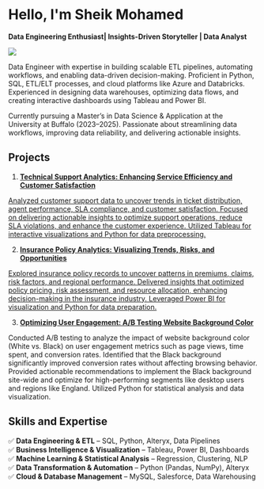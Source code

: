 # Hello, I'm Sheik Mohamed
**Data Engineering Enthusiast| Insights-Driven Storyteller | Data Analyst**

<a href="https://www.linkedin.com/in/sheik-mohamed-p"><img src="https://img.shields.io/badge/-LinkedIn-0072b1?&style=for-the-badge&logo=linkedin&logoColor=white" /></a>

Data Engineer with expertise in building scalable ETL pipelines, automating workflows, and enabling data-driven decision-making. Proficient in Python, SQL, ETL/ELT processes, and cloud platforms like Azure and Databricks. Experienced in designing data warehouses, optimizing data flows, and creating interactive dashboards using Tableau and Power BI. 

Currently pursuing a Master’s in Data Science & Application at the University at Buffalo (2023–2025). Passionate about streamlining data workflows, improving data reliability, and delivering actionable insights.


## Projects
1. <a href="https://github.com/Sheik1sha/2023-Technical-Support-and-KPI-Analysis-">**Technical Support Analytics: Enhancing Service Efficiency and Customer Satisfaction**

Analyzed customer support data to uncover trends in ticket distribution, agent performance, SLA compliance, and customer satisfaction. Focused on delivering actionable insights to optimize support operations, reduce SLA violations, and enhance the customer experience. Utilized Tableau for interactive visualizations and Python for data preprocessing.

2. <a href="https://github.com/Sheik1sha/Insurance-Policy-Analytics">**Insurance Policy Analytics: Visualizing Trends, Risks, and Opportunities**
   
Explored insurance policy records to uncover patterns in premiums, claims, risk factors, and regional performance. Delivered insights that optimized policy pricing, risk assessment, and resource allocation, enhancing decision-making in the insurance industry. Leveraged Power BI for visualization and Python for data preparation.

3. <a href="https://github.com/Sheik1sha/Optimizing-User-Engagement-">**Optimizing User Engagement: A/B Testing Website Background Color**</a>

Conducted A/B testing to analyze the impact of website background color (White vs. Black) on user engagement metrics such as page views, time spent, and conversion rates. Identified that the Black background significantly improved conversion rates without affecting browsing behavior. Provided actionable recommendations to implement the Black background site-wide and optimize for high-performing segments like desktop users and regions like England. Utilized Python for statistical analysis and data visualization.

   
## Skills and Expertise  

✅ **Data Engineering & ETL** – SQL, Python, Alteryx, Data Pipelines  
✅ **Business Intelligence & Visualization** – Tableau, Power BI, Dashboards  
✅ **Machine Learning & Statistical Analysis** – Regression, Clustering, NLP  
✅ **Data Transformation & Automation** – Python (Pandas, NumPy), Alteryx  
✅ **Cloud & Database Management** – MySQL, Salesforce, Data Warehousing
